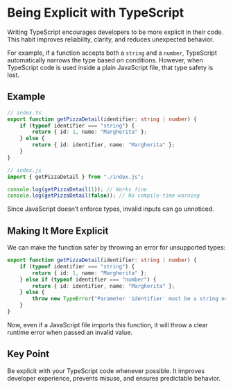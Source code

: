 # Being Explicit with TypeScript

Writing TypeScript encourages developers to be more explicit in their code. This habit improves reliability, clarity, and reduces unexpected behavior.

For example, if a function accepts both a `string` and a `number`, TypeScript automatically narrows the type based on conditions. However, when TypeScript code is used inside a plain JavaScript file, that type safety is lost.

## Example

```ts
// index.ts
export function getPizzaDetail(identifier: string | number) {
	if (typeof identifier === "string") {
		return { id: 1, name: "Margherita" };
	} else {
		return { id: identifier, name: "Margherita" };
	}
}
```

```js
// index.js
import { getPizzaDetail } from "./index.js";

console.log(getPizzaDetail(1)); // Works fine
console.log(getPizzaDetail(false)); // No compile-time warning
```

Since JavaScript doesn’t enforce types, invalid inputs can go unnoticed.

## Making It More Explicit

We can make the function safer by throwing an error for unsupported types:

```ts
export function getPizzaDetail(identifier: string | number) {
	if (typeof identifier === "string") {
		return { id: 1, name: "Margherita" };
	} else if (typeof identifier === "number") {
		return { id: identifier, name: "Margherita" };
	} else {
		throw new TypeError("Parameter 'identifier' must be a string or number");
	}
}
```

Now, even if a JavaScript file imports this function, it will throw a clear runtime error when passed an invalid value.

## Key Point

Be explicit with your TypeScript code whenever possible.
It improves developer experience, prevents misuse, and ensures predictable behavior.

